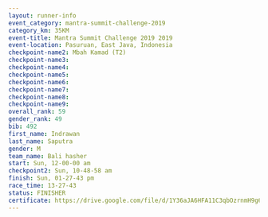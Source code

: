```yaml
---
layout: runner-info 
event_category: mantra-summit-challenge-2019 
category_km: 35KM 
event-title: Mantra Summit Challenge 2019 2019 
event-location: Pasuruan, East Java, Indonesia 
checkpoint-name2: Mbah Kamad (T2) 
checkpoint-name3: 
checkpoint-name4: 
checkpoint-name5: 
checkpoint-name6: 
checkpoint-name7: 
checkpoint-name8: 
checkpoint-name9: 
overall_rank: 59
gender_rank: 49
bib: 492
first_name: Indrawan
last_name: Saputra
gender: M
team_name: Bali hasher
start: Sun, 12-00-00 am
checkpoint2: Sun, 10-48-58 am
finish: Sun, 01-27-43 pm
race_time: 13-27-43
status: FINISHER
certificate: https://drive.google.com/file/d/1Y36aJA6HFA11C3qbOzrnmH9g6IN-UPPL/view?usp=sharing
---
```

